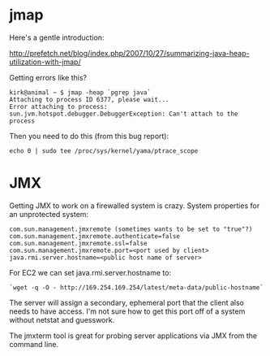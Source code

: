 jmap
====

Here's a gentle introduction:

http://prefetch.net/blog/index.php/2007/10/27/summarizing-java-heap-utilization-with-jmap/

Getting errors like this?

    kirk@animal ~ $ jmap -heap `pgrep java`
    Attaching to process ID 6377, please wait...
    Error attaching to process: sun.jvm.hotspot.debugger.DebuggerException: Can't attach to the process

Then you need to do this (from this bug report):

    echo 0 | sudo tee /proc/sys/kernel/yama/ptrace_scope

JMX
====

Getting JMX to work on a firewalled system is crazy. System properties for an unprotected system:

    com.sun.management.jmxremote (sometimes wants to be set to "true"?)
    com.sun.management.jmxremote.authenticate=false
    com.sun.management.jmxremote.ssl=false
    com.sun.management.jmxremote.port=<port used by client>
    java.rmi.server.hostname=<public host name of server>

For EC2 we can set java.rmi.server.hostname to:

    `wget -q -O - http://169.254.169.254/latest/meta-data/public-hostname`

The server will assign a secondary, ephemeral port that the client also needs to have access. I'm not sure how to get this port off of a system without netstat and guesswork.

The jmxterm tool is great for probing server applications via JMX from the command line.

